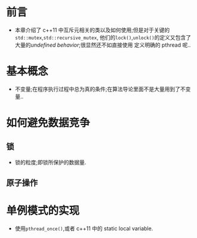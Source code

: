 ---
---

# 前言
*   本章介绍了 c++11 中互斥元相关的类以及如何使用;但是对于关键的`std::mutex`,`std::recursive_mutex`,
    他们的`lock()`,`unlock()`的定义又包含了大量的*undefined behavior*;很显然还不如直接使用
    定义明确的 pthread 呢..
    

# 基本概念
*   不变量;在程序执行过程中总为真的条件;在算法导论里面不是大量用到了不变量..

# 如何避免数据竞争
## 锁
*   锁的粒度;即锁所保护的数据量.

## 原子操作

# 单例模式的实现
*   使用`pthread_once()`,或者 c++11 中的 static local variable.

